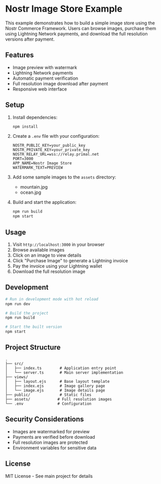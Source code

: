 # Nostr Image Store Example

This example demonstrates how to build a simple image store using the Nostr Commerce Framework. Users can browse images, purchase them using Lightning Network payments, and download the full resolution versions after payment.

## Features

- Image preview with watermark
- Lightning Network payments
- Automatic payment verification
- Full resolution image download after payment
- Responsive web interface

## Setup

1. Install dependencies:
   ```bash
   npm install
   ```

2. Create a `.env` file with your configuration:
   ```env
   NOSTR_PUBLIC_KEY=your_public_key
   NOSTR_PRIVATE_KEY=your_private_key
   NOSTR_RELAY_URL=wss://relay.primal.net
   PORT=3000
   APP_NAME=Nostr Image Store
   WATERMARK_TEXT=PREVIEW
   ```

3. Add some sample images to the `assets` directory:
   - mountain.jpg
   - ocean.jpg

4. Build and start the application:
   ```bash
   npm run build
   npm start
   ```

## Usage

1. Visit `http://localhost:3000` in your browser
2. Browse available images
3. Click on an image to view details
4. Click "Purchase Image" to generate a Lightning invoice
5. Pay the invoice using your Lightning wallet
6. Download the full resolution image

## Development

```bash
# Run in development mode with hot reload
npm run dev

# Build the project
npm run build

# Start the built version
npm start
```

## Project Structure

```
.
├── src/
│   ├── index.ts        # Application entry point
│   └── server.ts       # Main server implementation
├── views/
│   ├── layout.ejs      # Base layout template
│   ├── index.ejs       # Image gallery page
│   └── image.ejs       # Image details page
├── public/             # Static files
├── assets/            # Full resolution images
└── .env               # Configuration
```

## Security Considerations

- Images are watermarked for preview
- Payments are verified before download
- Full resolution images are protected
- Environment variables for sensitive data

## License

MIT License - See main project for details